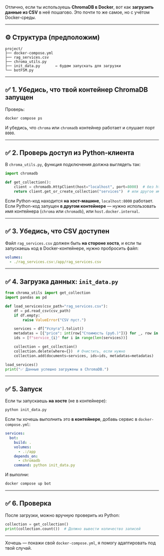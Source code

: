 Отлично, если ты используешь **ChromaDB в Docker**, вот как **загрузить данные из CSV** в неё пошагово. Это почти то же самое, но с учётом Docker-среды.

---

## ⚙️ Структура (предположим)

```
project/
├── docker-compose.yml
├── rag_services.csv
├── chroma_utils.py
├── init_data.py       ← будем запускать для загрузки
└── botFSM.py
```

---

## ✅ 1. Убедись, что твой контейнер ChromaDB запущен

Проверь:

```bash
docker compose ps
```

И убедись, что `chroma` или `chromadb` контейнер работает и слушает порт `8000`.

---

## ✅ 2. Проверь доступ из Python-клиента

В `chroma_utils.py`, функция подключения должна выглядеть так:

```python
import chromadb

def get_collection():
    client = chromadb.HttpClient(host="localhost", port=8000)  # без http://
    return client.get_or_create_collection("services")  # или другое имя коллекции
```

Если Python-код находится **на хост-машине**, `localhost:8000` работает.
Если Python-код запущен **в другом контейнере** — нужно использовать имя контейнера (`chroma` или `chromadb`), или `host.docker.internal`.

---

## ✅ 3. Убедись, что CSV доступен

Файл `rag_services.csv` должен быть **на стороне хоста**, и если ты запускаешь код в Docker-контейнере, нужно пробросить файл:

```yaml
volumes:
  - ./rag_services.csv:/app/rag_services.csv
```

---

## ✅ 4. Загрузка данных: `init_data.py`

```python
from chroma_utils import get_collection
import pandas as pd

def load_services(csv_path="rag_services.csv"):
    df = pd.read_csv(csv_path)
    if df.empty:
        raise ValueError("CSV пуст.")

    services = df["Услуга"].tolist()
    metadatas = [{"price": int(row["Стоимость (руб.)"])} for _, row in df.iterrows()]
    ids = [f"service_{i}" for i in range(len(services))]

    collection = get_collection()
    collection.delete(where={})  # Очистить, если нужно
    collection.add(documents=services, ids=ids, metadatas=metadatas)

load_services()
print("✅ Данные успешно загружены в ChromaDB.")
```

---

## ✅ 5. Запуск

Если ты запускаешь **на хосте** (не в контейнере):

```bash
python init_data.py
```

Если ты хочешь выполнить это **в контейнере**, добавь сервис в `docker-compose.yml`:

```yaml
services:
  bot:
    build: .
    volumes:
      - .:/app
    depends_on:
      - chromadb
    command: python init_data.py
```

И выполни:

```bash
docker compose up bot
```

---

## ✅ 6. Проверка

После загрузки, можно вручную проверить из Python:

```python
collection = get_collection()
print(collection.count())  # Должно вывести количество записей
```

---

Хочешь — покажи свой `docker-compose.yml`, я помогу адаптировать под твой случай.
